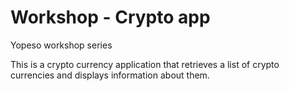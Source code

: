 # Workshop - Crypto app
Yopeso workshop series

This is a crypto currency application that retrieves a list of crypto currencies and displays information about them.
